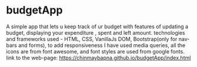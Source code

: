 # budgetApp
A simple app that lets u keep track of ur budget with features of updating a budget, displaying your expenditure , spent and left amount.
technologies and frameworks used - HTML, CSS, VanillaJs DOM, Bootstrap(only for nav-bars and forms), to add responsiveness I have used media queries, all the icons are from font awesome, and font styles are used from google fonts.
link to the web-page: https://chinmaybapna.github.io/budgetApp/index.html
